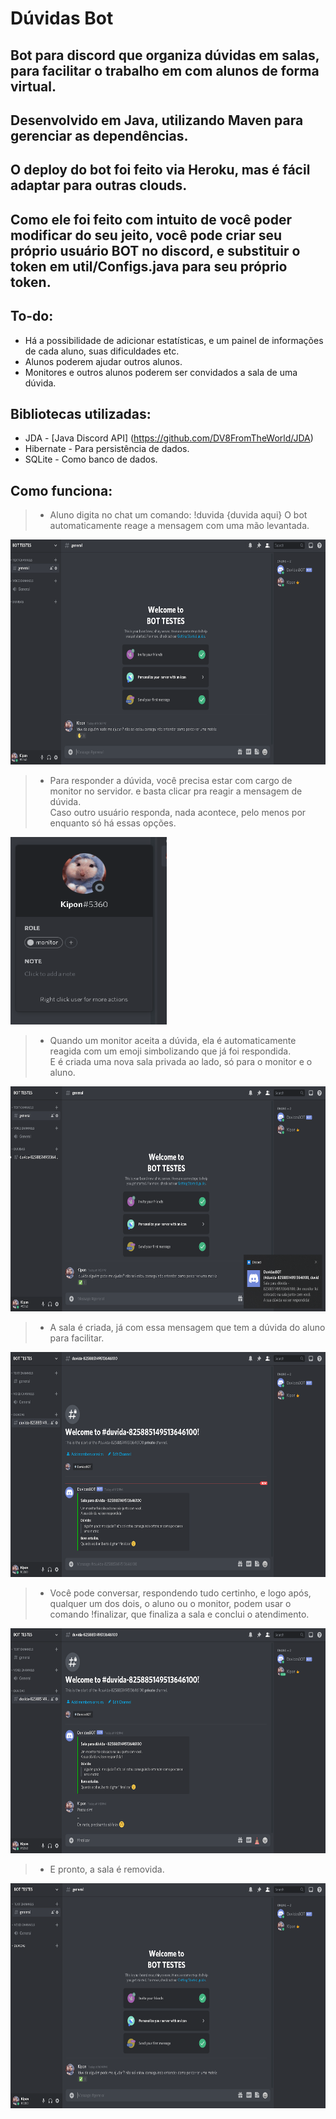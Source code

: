 # Dúvidas Bot

<h2> Bot para discord que organiza dúvidas em salas, para facilitar o trabalho em com alunos de forma virtual.</h2>

<h2> Desenvolvido em Java, utilizando Maven para gerenciar as dependências.</h2>
<h2> O deploy do bot foi feito via Heroku, mas é fácil adaptar para outras clouds.</h2>
<h2> Como ele foi feito com intuito de você poder modificar do seu jeito, você pode criar seu próprio usuário BOT no discord,
e substituir o token em util/Configs.java para seu próprio token.</h2>

## To-do:
 * Há a possibilidade de adicionar estatísticas, e um painel de informações de cada aluno, suas dificuldades etc.
 * Alunos poderem ajudar outros alunos.
 * Monitores e outros alunos poderem ser convidados a sala de uma dúvida.

## Bibliotecas utilizadas:
  * JDA - [Java Discord API] (https://github.com/DV8FromTheWorld/JDA)
  * Hibernate - Para persistência de dados.
  * SQLite - Como banco de dados.


## Como funciona: 
> + Aluno digita no chat um comando: !duvida {duvida aqui}
O bot automaticamente reage a mensagem com uma mão levantada.<br>
<img src="./examplePics/1.png" width="640" height="360">

> + Para responder a dúvida, você precisa estar com cargo de monitor no servidor.
e basta clicar pra reagir a mensagem de dúvida.<br>
Caso outro usuário responda, nada acontece, pelo menos por enquanto só há essas opções.<br>
<img src="./examplePics/2.png" width="250" height="300">

> + Quando um monitor aceita a dúvida, ela é automaticamente reagida com um emoji simbolizando que já foi respondida.<br>
E é criada uma nova sala privada ao lado, só para o monitor e o aluno.<br>
<img src="./examplePics/3.png" width="640" height="360">

> + A sala é criada, já com essa mensagem que tem a dúvida do aluno para facilitar.<br>
<img src="./examplePics/4.png" width="640" height="360">

> + Você pode conversar, respondendo tudo certinho, e logo após, qualquer um dos dois, o aluno ou o monitor, podem usar o comando !finalizar, que finaliza a sala e conclui o atendimento.<br>
<img src="./examplePics/5.png" width="640" height="360">

> + E pronto, a sala é removida.<br>
<img src="./examplePics/6.png" width="640" height="360">